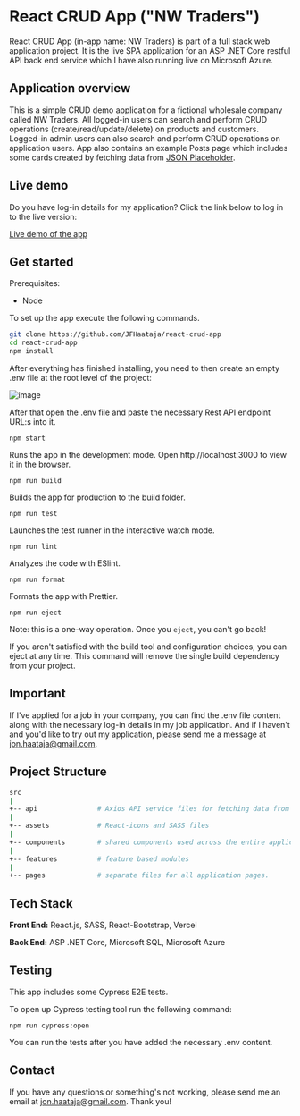 # React CRUD App ("NW Traders")

React CRUD App (in-app name: NW Traders) is part of a full stack web application project. It is the live SPA application for an ASP .NET Core restful API back end service which I have also running live on Microsoft Azure.

## Application overview

This is a simple CRUD demo application for a fictional wholesale company called NW Traders. All logged-in users can search and perform CRUD operations (create/read/update/delete) on products and customers. Logged-in admin users can also search and perform CRUD operations on application users. App also contains an example Posts page which includes some cards created by fetching data from [JSON Placeholder](https://jsonplaceholder.typicode.com/).

## Live demo

Do you have log-in details for my application? Click the link below to log in to the live version:

[Live demo of the app](https://putlinkhere.com/)

## Get started

Prerequisites:

-   Node

To set up the app execute the following commands.

```bash
git clone https://github.com/JFHaataja/react-crud-app
cd react-crud-app
npm install
```
After everything has finished installing, you need to then create an empty .env file at the root level of the project:

![image](https://user-images.githubusercontent.com/96774962/210604332-98094c22-d35b-467e-b79a-388dc4e82def.png)

After that open the .env file and paste the necessary Rest API endpoint URL:s into it.

`npm start`

Runs the app in the development mode.
Open http://localhost:3000 to view it in the browser.

`npm run build`

Builds the app for production to the build folder.

`npm run test`

Launches the test runner in the interactive watch mode.

`npm run lint`

Analyzes the code with ESlint.

`npm run format`

Formats the app with Prettier.

`npm run eject`

Note: this is a one-way operation. Once you `eject`, you can't go back!

If you aren't satisfied with the build tool and configuration choices, you can eject at any time. This command will remove the single build dependency from your project.

## Important

If I've applied for a job in your company, you can find the .env file content along with the necessary log-in details in my job application. And if I haven't and you'd like to try out my application, please send me a 
message at jon.haataja@gmail.com.

## Project Structure

```bash
src
|
+-- api               # Axios API service files for fetching data from the REST API
|
+-- assets            # React-icons and SASS files
|
+-- components        # shared components used across the entire application
|
+-- features          # feature based modules
|
+-- pages             # separate files for all application pages.
```

## Tech Stack

**Front End:** React.js, SASS, React-Bootstrap, Vercel

**Back End:** ASP .NET Core, Microsoft SQL, Microsoft Azure

## Testing

This app includes some Cypress E2E tests.

To open up Cypress testing tool run the following command:

`npm run cypress:open`

You can run the tests after you have added the necessary .env content.

## Contact

If you have any questions or something's not working, please send me an email at jon.haataja@gmail.com. Thank you!
